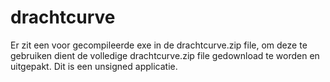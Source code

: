 # drachtcurve

Er zit een voor gecompileerde exe in de drachtcurve.zip file, om deze te gebruiken dient de volledige drachtcurve.zip file gedownload te worden en uitgepakt. Dit is een unsigned applicatie.
